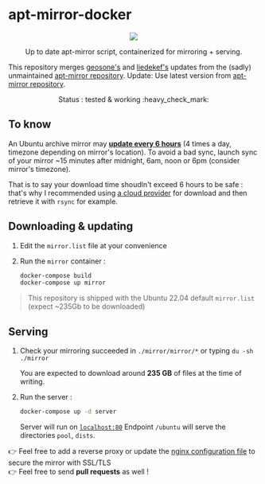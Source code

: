 # apt-mirror-docker

<p align="center">
    <a href="https://travis-ci.com/flavienbwk/apt-mirror-docker.svg?branch=master" target="_blank">
        <img src="https://travis-ci.com/flavienbwk/apt-mirror-docker.svg?branch=master"/>
    </a>
</p>
<p align="center">Up to date apt-mirror script, containerized for mirroring + serving.</p>

This repository merges [geosone's](https://github.com/geosone/apt-mirror) and
[liedekef's](https://github.com/liedekef/apt-mirror) updates from the (sadly)
unmaintained [apt-mirror repository](https://github.com/apt-mirror/apt-mirror).
Update: Use latest version from [apt-mirror repository](https://github.com/apt-mirror/apt-mirror).

<p align="center">Status : tested & working :heavy_check_mark:</p>

## To know

An Ubuntu archive mirror may **[update every 6 hours](https://wiki.ubuntu.com/Mirrors)** (4 times a day, timezone depending on mirror's location). To avoid a bad sync, launch sync of your mirror ~15 minutes after midnight, 6am, noon or 6pm (consider mirror's timezone).

That is to say your download time shoudln't exceed 6 hours to be safe : that's why I recommended using [a cloud provider](https://scaleway.com) for download and then retrieve it with `rsync` for example.

## Downloading & updating

1. Edit the `mirror.list` file at your convenience

2. Run the `mirror` container :

    ```bash
    docker-compose build
    docker-compose up mirror
    ```

> This repository is shipped with the Ubuntu 22.04 default `mirror.list` (expect ~235Gb to be downloaded)

## Serving

1. Check your mirroring succeeded in `./mirror/mirror/*` or typing `du -sh ./mirror`

    You are expected to download around **235 GB** of files at the time of writing.

2. Run the server :

    ```bash
    docker-compose up -d server
    ```

    Server will run on [`localhost:80`](http://localhost:80)
    Endpoint `/ubuntu` will serve the directories `pool`, `dists`.

:point_right: Feel free to add a reverse proxy or update the [nginx configuration file](./nginx.conf) to secure the mirror with SSL/TLS  
:point_right: Feel free to send **pull requests** as well !

